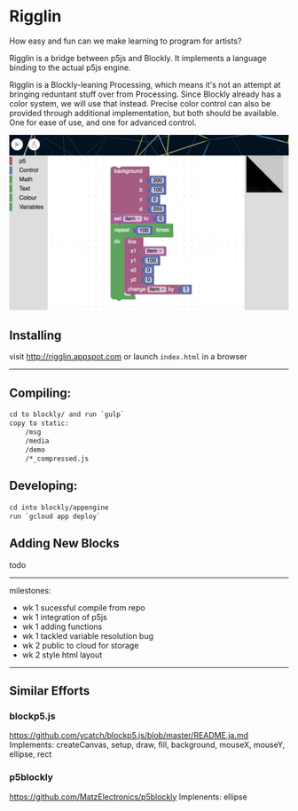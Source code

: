 # Rigglin

How easy and fun can we make learning to program for artists?

Rigglin is a bridge between p5js and Blockly. It implements a language
binding to the actual p5js engine.

Rigglin is a Blockly-leaning Processing, which means it's not an attempt
at bringing reduntant stuff over from Processing. Since Blockly
already has a color system, we will use that instead. Precise color
control can also be provided through additional implementation, but
both should be available. One for ease of use, and one for advanced
control.

![](screenshot1.png)



## Installing
visit http://rigglin.appspot.com
or launch `index.html` in a browser

---

## Compiling:
	cd to blockly/ and run `gulp`
	copy to static:
		/msg
		/media
		/demo
		/*_compressed.js
	
## Developing:
	cd into blockly/appengine
	run `gcloud app deploy`

## Adding New Blocks

todo
	
---

milestones:
+ wk 1 sucessful compile from repo
+ wk 1 integration of p5js
+ wk 1 adding functions
+ wk 1 tackled variable resolution bug
+ wk 2 public to cloud for storage
+ wk 2 style html layout


---

## Similar Efforts
### blockp5.js
https://github.com/ycatch/blockp5.js/blob/master/README.ja.md
Implements: createCanvas, setup, draw, fill, background, mouseX, mouseY, ellipse, rect

### p5blockly
https://github.com/MatzElectronics/p5blockly
Implenents: ellipse
	



